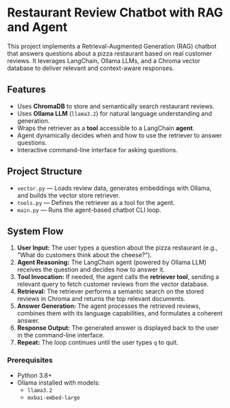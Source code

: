 # Restaurant Review Chatbot with RAG and Agent

This project implements a Retrieval-Augmented Generation (RAG) chatbot that answers questions about a pizza restaurant based on real customer reviews. It leverages LangChain, Ollama LLMs, and a Chroma vector database to deliver relevant and context-aware responses.

## Features

- Uses **ChromaDB** to store and semantically search restaurant reviews.
- Uses **Ollama LLM** (`llama3.2`) for natural language understanding and generation.
- Wraps the retriever as a **tool** accessible to a LangChain **agent**.
- Agent dynamically decides when and how to use the retriever to answer questions.
- Interactive command-line interface for asking questions.

## Project Structure

- `vector.py` — Loads review data, generates embeddings with Ollama, and builds the vector store retriever.
- `tools.py` — Defines the retriever as a tool for the agent.
- `main.py` — Runs the agent-based chatbot CLI loop.

## System Flow

1. **User Input:** The user types a question about the pizza restaurant (e.g., "What do customers think about the cheese?").
2. **Agent Reasoning:** The LangChain agent (powered by Ollama LLM) receives the question and decides how to answer it.
3. **Tool Invocation:** If needed, the agent calls the **retriever tool**, sending a relevant query to fetch customer reviews from the vector database.
4. **Retrieval:** The retriever performs a semantic search on the stored reviews in Chroma and returns the top relevant documents.
5. **Answer Generation:** The agent processes the retrieved reviews, combines them with its language capabilities, and formulates a coherent answer.
6. **Response Output:** The generated answer is displayed back to the user in the command-line interface.
7. **Repeat:** The loop continues until the user types `q` to quit.



### Prerequisites

- Python 3.8+
- Ollama installed with models:
  - `llama3.2`
  - `mxbai-embed-large`

